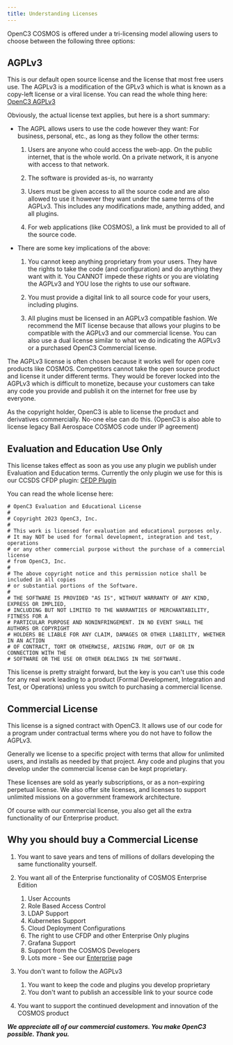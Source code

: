 ```yaml
---
title: Understanding Licenses
---
```


OpenC3 COSMOS is offered under a tri-licensing model allowing users to choose between the following three options:

## AGPLv3

This is our default open source license and the license that most free users use. The AGPLv3 is a modification of the GPLv3 which is what is known as a copy-left license or a viral license. You can read the whole thing here: [OpenC3 AGPLv3](https://github.com/OpenC3/cosmos/blob/main/LICENSE.txt)

Obviously, the actual license text applies, but here is a short summary:

- The AGPL allows users to use the code however they want: For business, personal, etc., as long as they follow the other terms:

  1. Users are anyone who could access the web-app. On the public internet, that is the whole world. On a private network, it is anyone with access to that network.

  2. The software is provided as-is, no warranty

  3. Users must be given access to all the source code and are also allowed to use it however they want under the same terms of the AGPLv3. This includes any modifications made, anything added, and all plugins.

  4. For web applications (like COSMOS), a link must be provided to all of the source code.

- There are some key implications of the above:

  1. You cannot keep anything proprietary from your users. They have the rights to take the code (and configuration) and do anything they want with it. You CANNOT impede these rights or you are violating the AGPLv3 and YOU lose the rights to use our software.

  2. You must provide a digital link to all source code for your users, including plugins.

  3. All plugins must be licensed in an AGPLv3 compatible fashion. We recommend the MIT license because that allows your plugins to be compatible with the AGPLv3 and our commercial license. You can also use a dual license similar to what we do indicating the AGPLv3 or a purchased OpenC3 Commercial license.

The AGPLv3 license is often chosen because it works well for open core products like COSMOS. Competitors cannot take the open source product and license it under different terms. They would be forever locked into the AGPLv3 which is difficult to monetize, because your customers can take any code you provide and publish it on the internet for free use by everyone.

As the copyright holder, OpenC3 is able to license the product and derivatives commercially. No-one else can do this. (OpenC3 is also able to license legacy Ball Aerospace COSMOS code under IP agreement)

## Evaluation and Education Use Only

This license takes effect as soon as you use any plugin we publish under Evaluation and Education terms. Currently the only plugin we use for this is our CCSDS CFDP plugin: [CFDP Plugin](https://github.com/OpenC3/openc3-cosmos-cfdp)

You can read the whole license here:

```
# OpenC3 Evaluation and Educational License
#
# Copyright 2023 OpenC3, Inc.
#
# This work is licensed for evaluation and educational purposes only.
# It may NOT be used for formal development, integration and test, operations
# or any other commercial purpose without the purchase of a commercial license
# from OpenC3, Inc.
#
# The above copyright notice and this permission notice shall be included in all copies
# or substantial portions of the Software.
#
# THE SOFTWARE IS PROVIDED "AS IS", WITHOUT WARRANTY OF ANY KIND, EXPRESS OR IMPLIED,
# INCLUDING BUT NOT LIMITED TO THE WARRANTIES OF MERCHANTABILITY, FITNESS FOR A
# PARTICULAR PURPOSE AND NONINFRINGEMENT. IN NO EVENT SHALL THE AUTHORS OR COPYRIGHT
# HOLDERS BE LIABLE FOR ANY CLAIM, DAMAGES OR OTHER LIABILITY, WHETHER IN AN ACTION
# OF CONTRACT, TORT OR OTHERWISE, ARISING FROM, OUT OF OR IN CONNECTION WITH THE
# SOFTWARE OR THE USE OR OTHER DEALINGS IN THE SOFTWARE.
```

This license is pretty straight forward, but the key is you can't use this code for any real work leading to a product (Formal Development, Integration and Test, or Operations) unless you switch to purchasing a commercial license.

## Commercial License

This license is a signed contract with OpenC3. It allows use of our code for a program under contractual terms where you do not have to follow the AGPLv3.

Generally we license to a specific project with terms that allow for unlimited users, and installs as needed by that project. Any code and plugins that you develop under the commercial license can be kept proprietary.

These licenses are sold as yearly subscriptions, or as a non-expiring perpetual license. We also offer site licenses, and licenses to support unlimited missions on a government framework architecture.

Of course with our commercial license, you also get all the extra functionality of our Enterprise product.

## Why you should buy a Commercial License

1. You want to save years and tens of millions of dollars developing the same functionality yourself.

2. You want all of the Enterprise functionality of COSMOS Enterprise Edition

   1. User Accounts
   2. Role Based Access Control
   3. LDAP Support
   4. Kubernetes Support
   5. Cloud Deployment Configurations
   6. The right to use CFDP and other Enterprise Only plugins
   7. Grafana Support
   8. Support from the COSMOS Developers
   9. Lots more - See our [Enterprise](https://openc3.com/enterprise) page

3. You don't want to follow the AGPLv3

   1. You want to keep the code and plugins you develop proprietary
   2. You don't want to publish an accessible link to your source code

4. You want to support the continued development and innovation of the COSMOS product

**_We appreciate all of our commercial customers. You make OpenC3 possible. Thank you._**
